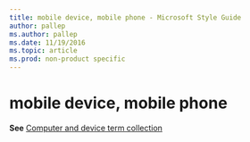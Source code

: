 ```yaml
---
title: mobile device, mobile phone - Microsoft Style Guide
author: pallep
ms.author: pallep
ms.date: 11/19/2016
ms.topic: article
ms.prod: non-product specific
---
```


# mobile device, mobile phone

**See** [Computer and device term collection](/style-guide/a-z-word-list-term-collections/term-collections/computer-device-terms)
